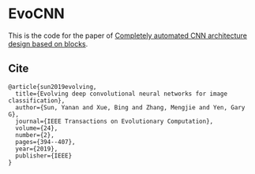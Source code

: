 # EvoCNN
This is the code for the paper of [Completely automated CNN architecture design based on blocks](https://ieeexplore.ieee.org/document/8742788).

## Cite
```
@article{sun2019evolving,
  title={Evolving deep convolutional neural networks for image classification},
  author={Sun, Yanan and Xue, Bing and Zhang, Mengjie and Yen, Gary G},
  journal={IEEE Transactions on Evolutionary Computation},
  volume={24},
  number={2},
  pages={394--407},
  year={2019},
  publisher={IEEE}
}
```
